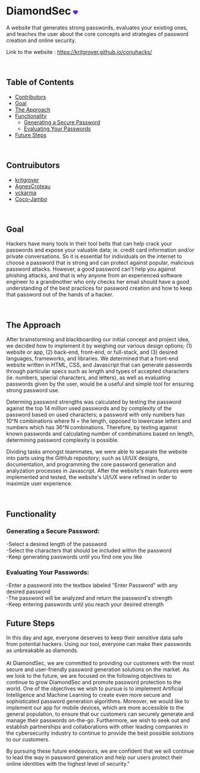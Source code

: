 # DiamondSec<img style="padding: 0px 0px 0px 5px" src="images/logo.png" width=3% alt="logo">
A website that generates strong passwords, evaluates your existing ones, and teaches the user about the core concepts and strategies of password creation and online security.

Link to the website : https://kritgrover.github.io/conuhacks/

</br>

## Table of Contents
- [Contributors](#contributors)
- [Goal](#goal)
- [The Approach](#the-approach)
- [Functionality](#functionality)
  - [Generating a Secure Password](#generating-a-secure-password)
  - [Evaluating Your Passwords](#evaluating-your-passwords)
- [Future Steps](#future-steps)

</br>

## Contruibutors
- [kritgrover](https://github.com/kritgrover)
- [AgnesCroteau](https://github.com/AgnesCroteau)
- [yckarma](https://github.com/yckamra)
- [Coco-Jambo](https://github.com/Coco-Jambo)

</br>

## Goal
Hackers have many tools in their tool belts that can help crack your passwords and expose your valuable data; ie. credit card information and/or private conversations. So it is essential for individuals on the internet to choose a password that is strong and can protect against popular, malicious password attacks. However, a good password can't help you against phishing attacks, and that is why anyone from an experienced software engineer to a grandmother who only checks her email should have a good understanding of the best practices for password creation and how to keep that password out of the hands of a hacker.

</br>

## The Approach
After brainstorming and blackboarding our initial concept and project idea, we decided how to implement it by weighing our various design options; (1) website or app, (2) back-end, front-end, or full-stack, and (3) desired languages, frameworks, and libraries. We determined that a front-end website written in HTML, CSS, and Javascript that can generate passwords through particular specs such as length and types of accepted characters (ie. numbers, special characters, and letters), as well as evaluating passwords given by the user, would be a useful and simple tool for ensuring strong password use.

Determing password strengths was calculated by testing the password against the top 14 million used passwords and by complexity of the password based on used characters; a password with only numbers has 10^N combinations where N = the length, opposed to lowercase letters and numbers which has 36^N combinations. Therefore, by testing against known passwords and calculating number of combinations based on length, determining password complexity is possible.

Dividing tasks amongst teammates, we were able to separate the website into parts using the GitHub repository; such as UI/UX designs, documentation, and programming the core password generation and analyzation processes in Javascript. After the website's main features were implemented and tested, the website's UI/UX were refined in order to maximize user experience.

</br>

## Functionality

### Generating a Secure Password:

-Select a desired length of the password
</br>
-Select the characters that should be included within the password
</br>
-Keep generating passwords until you find one you like
</br>

### Evaluating Your Passwords:

-Enter a password into the textbox labeled "Enter Password" with any desired password
</br>
-The password will be analyzed and return the password's strength
</br>
-Keep entering passwords until you reach your desired strength
</br>

## Future Steps
In this day and age, everyone deserves to keep their sensitive data safe from potential hackers. Using our tool, everyone can make their passwords as unbreakable as diamonds.<br>
<br>
At DiamondSec, we are committed to providing our customers with the most secure and user-friendly password generation solutions on the market. As we look to the future, we are focused on the following objectives to continue to grow DiamondSec and promote password protection to the world. One of the objectives we wish to pursue is to implement Artificial Intelligence and Machine Learning to create even more secure and sophisticated password generation algorithms. Moreover, we would like to implement our app for mobile devices, which are more accessible to the general population, to ensure that our customers can securely generate and manage their passwords on-the-go. Furthermore, we wish to seek out and establish partnerships and collaborations with other leading companies in the cybersecurity industry to continue to provide the best possible solutions to our customers.<br>

By pursuing these future endeavours, we are confident that we will continue to lead the way in password generation and help our users protect their online identities with the highest level of security."
</br>
